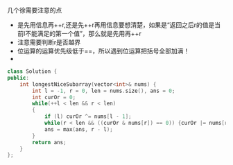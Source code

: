 几个徐需要注意的点
- 是先用信息再++r,还是先++r再用信息要想清楚，如果是“返回之后r的值是当前l不能满足的第一个值”，那么就是先用再++r
- 注意需要判断r是否越界
- 位运算的运算优先级低于==，所以遇到位运算把括号全部加满！
- 
```cpp
class Solution {
public:
    int longestNiceSubarray(vector<int>& nums) {
        int l = -1, r = 0, len = nums.size(), ans = 0;
        int curOr = 0;
        while(++l < len && r < len)
        {
            if (l) curOr ^= nums[l - 1];
            while(r < len && ((curOr & nums[r]) == 0)) {curOr |= nums[r]; ++r;} //返回之后r的值是当前l不能满足的第一个值,注意是结尾时++
            ans = max(ans, r - l);
        }
        return ans;
    }
};
```